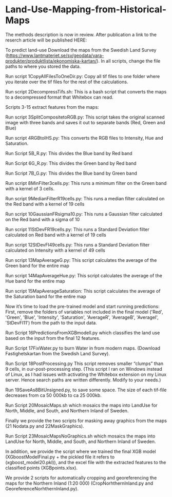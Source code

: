 # Land-Use-Mapping-from-Historical-Maps
The methods description is now in review. After publication a link to the reserch article will be published HERE: 


To predict land-use
Download the maps from the Swedish Land Survey (https://www.lantmateriet.se/sv/geodata/vara-produkter/produktlista/ekonomiska-kartan/). In all scripts, change the file paths to where you stored the data.

Run script 1CopyAllFilesToOneDir.py: Copy all tif files to one folder where you iterate over the tif files for the rest of the calculations. 

Run script 2DecompressTifs.sh: This is a bash script that converts the maps to a decompressed format that Whitebox can read.

Scripts 3-15 extract features from the maps:

Run script 3SplitCompositetoRGB.py: This script takes the original scanned image with three bands and saves it out to separate bands (Red, Green and Blue)

Run script 4RGBtoIHS.py: This converts the RGB files to Intensity, Hue and Saturation.

Run Script 5B_R.py: This divides the Blue band by Red band 

Run Script 6G_R.py: This divides the Green band by Red band 

Run Script 7B_G.py: This divides the Blue band by Green band
 
Run script 8MinFilter3cells.py: This runs a minimum filter on the Green band with a kernel of 3 cells.

Run script 9MedianFilterR19cells.py: This runs a median filter calculated on the Red band with a kernel of 19 cells

Run script 10GaussianFRsigma10.py: This runs a Gaussian filter calculated on the Red band with a sigma of 10

Run script 11StDevFR19cells.py: This runs a Standard Deviation filter calculated on Red band with a kernel of 19 cells

Run script 12StDevFI49cells.py: This runs a Standard Deviation filter calculated on Intensity with a kernel of 49 cells


Run script 13MapAverageG.py: This script calculates the average of the Green band for the entire map

Run script 14MapAverageHue.py: This script calculates the average of the Hue band for the entire map

Run script 15MapAverageSaturation: This script calculates the average of the Saturation band for the entire map


Now it’s time to load the pre-trained model and start running predictions: First, remove the folders of variables not included in the final model ('Red', 'Green', 'Blue', 'Intensity', 'Saturation', 'AverageR', 'AverageB', 'AverageI', 'StDevFI11') from the path to the input data. 

Run Script 16PredictionsFromXGBmodell.py which classifies the land use based on the input from the final 12 features. 

Run Script 17FixWater.py to burn Water in from modern maps. (Download Fastighetskartan from the Swedish Land Survey).

Run Script 18PostProcessing.py This script removes smaller “clumps” than 9 cells, in our-post-processing step. (This script I ran on Windows instead of Linux, as I had issues with activating the Whitebox extension on my Linux server. Hence search paths are written differently. Modify to your needs.)

Run 19SaveAs8BitUnsigned.py, to save some space. The size of each tif-file decreases from ca 50 000kb to ca 25 000kb.

Run Script 20MosaicMaps.sh which mosaics the maps into LandUse for North, Middle, and South, and Northern Inland of Sweden.

Finally we provide the two scripts for masking away graphics from the maps (21 Nodata.py and 22MaskGraphics).

Run Script 23MosaicMapsNoGraphics.sh which mosaics the maps into LandUse for North, Middle, and South, and Northern Inland of Sweden.


In addition, we provide the script where we trained the final XGB model (XGboostModelFinal.py + the pickled file it refers to (xgboost_model20.pkl)), and the excel file with the extracted features to the classified points (XGBpoints.xlsx).

We provide 2 scripts for automatically cropping and georeferencing the maps for the Northern Inland (1:20 000) (CropNorhthernInland.py and GeoreferenceNorhthernInland.py). 



